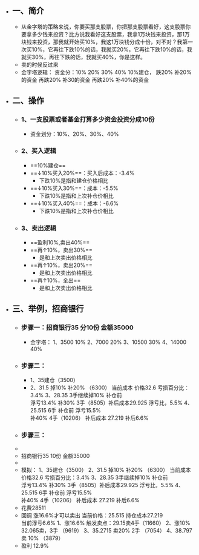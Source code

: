 - ## 一、简介
	- 从金字塔的策略来说，你要买那支股票，你把那支股票看好，这支股票你要拿多少钱来投资？比方说我看好这支股票，我拿1万块钱来投资，那1万块钱来投资，那我就开始买10%，我这1万块钱分成十份，对不对？我第一次买10%，它再往下跌10%的话，我就买20%，它再往下跌10%的话，我就买30%，再往下跌的话，我就买40%，你是这样。
	- 卖的时候反过来
	- 金字塔逻辑：
	  资金分：10%  20%  30%  40%
	  10%建仓，
	  跌20%   补20%的资金
	  再跌20%  补30的资金
	  再跌20%   补40%的资金
- ## 二、操作
	- ### 1、一支股票或者基金打算多少资金投资分成10份
		- 资金划分：10%、20%、30%、40%
	- ### 2、买入逻辑
		- ==10%建仓==
		- ==↓10%买入20%==：买入后成本：-3.4%
			- 下跌10%是指和建仓价格相比
		- ==↓10%买入30%==：成本：-5.5%
			- 下跌10%是指和上次补仓价相比
		- ==↓10%买入40%==：成本：-6.6%
			- 下跌10%是指和上次补仓价相比
	- ### 3、卖出逻辑
		- ==盈利10%,卖出40%==
		- ==再↑10%，卖出30%==
			- 是和上次卖出价格相比
		- ==再↑10%，卖出20%==
			- 是和上次卖出价格相比
		- ==再↑10%，全出==
			- 是和上次卖出价格相比
- ## 三、举例，招商银行
	- ### 步骤一：招商银行35    分10份  金额35000
		- 金字塔：
		  1、3500     10% 
		  2、7000      20%
		  3、10500    30%
		  4、14000    40%
	- ### 步骤二：
		- 1、35建仓（3500）
		- 2、31.5  掉10%   补20%  （6300）
		       当前成本 价格32.6  亏损百分比：3.4%
		  3、28.35  3手继续掉10%  补仓前  
		     浮亏13.4%
		      补30%  3手（8505）补后成本29.925
		      浮亏比，5.5%
		  4、25.515  6手   补仓前  浮亏15.5%  
		       补40%   4手（10206） 
		        补后成本 27.219   补后6.6%
	- ### 步骤三：
	-
	- 招商银行35    10份  金额35000
	-
	- 模拟：
	  1、35建仓（3500）
	  2、31.5  掉10%   补20%  （6300）
	       当前成本 价格32.6  亏损百分比：3.4%
	  3、28.35  3手继续掉10%  补仓前  
	     浮亏13.4%
	      补30%  3手（8505）补后成本29.925
	      浮亏比，5.5%
	  4、25.515  6手   补仓前  浮亏15.5%  
	       补40%   4手（10206） 
	        补后成本 27.219   补后6.6%
	- 花费28511
	- 回调  涨16.6%才可以卖出
	  当前价格：25.515
	  持仓成本27.219   
	  当前浮亏6.6%
	  1、涨16.6% 触发卖点：29.15卖4手（11660）
	  2、涨10%   32.065卖，3手   （9619）
	  3、35.2715   卖20%   2手    （7054）
	  4、38.797     卖  10%   （3879）
	- 盈利 12.9%